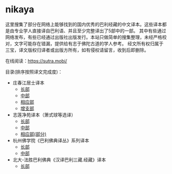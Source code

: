 # nikaya
这里搜集了部分在网络上能够找到的国内优秀的巴利经藏的中文译本。这些译本都是由专业学人直接译自巴利语、并且至少完整译出了5部中的一部。
其中有些通过网络发布，有些已经通过出版社出版发行。本站只做简单的搜集整理，未经严格校对，文字可能存在错漏，提供给有志于佛陀古道的学人参考。
经文所有权归属于三宝，译文版权归译者或出版方所有，如有侵权请留言，收到后即删除。

在线阅读：https://sutra.mobi/

目录(排序按照译文完成度)：
* 庄春江居士译本
  * [长部](zcj/chang/SUMMARY.md)
  * [中部](zcj/zhong/SUMMARY.md)
  * [相应部](zcj/xiangying/SUMMARY.md)
  * [增支部](zcj/zengzhi/SUMMARY.md)
* 志莲净苑译本（箫式球等选译）
  * [长部](chilin/chang/SUMMARY.md)
  * [中部](chilin/zhong/SUMMARY.md)
  * [相应部(部分)](chilin/xiangying/SUMMARY.md)
* 杭州佛学院《巴利佛典译丛》系列译本
  * [长部](hzfxy/chang/SUMMARY.md)
  * [中部](hzfxy/zhong/SUMMARY.md)
* 北大-法胜巴利佛典《汉译巴利三藏.经藏》译本
  * [长部](pku/chang/SUMMARY.md)
